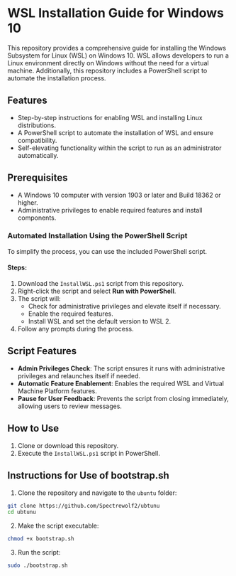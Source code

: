 # WSL Installation Guide for Windows 10

This repository provides a comprehensive guide for installing the Windows Subsystem for Linux (WSL) on Windows 10. WSL allows developers to run a Linux environment directly on Windows without the need for a virtual machine. Additionally, this repository includes a PowerShell script to automate the installation process.

## Features
- Step-by-step instructions for enabling WSL and installing Linux distributions.
- A PowerShell script to automate the installation of WSL and ensure compatibility.
- Self-elevating functionality within the script to run as an administrator automatically.

## Prerequisites
- A Windows 10 computer with version 1903 or later and Build 18362 or higher.
- Administrative privileges to enable required features and install components.

### Automated Installation Using the PowerShell Script
To simplify the process, you can use the included PowerShell script.

#### Steps:
1. Download the `InstallWSL.ps1` script from this repository.
2. Right-click the script and select **Run with PowerShell**.
3. The script will:
   - Check for administrative privileges and elevate itself if necessary.
   - Enable the required features.
   - Install WSL and set the default version to WSL 2.
4. Follow any prompts during the process.

## Script Features
- **Admin Privileges Check**: The script ensures it runs with administrative privileges and relaunches itself if needed.
- **Automatic Feature Enablement**: Enables the required WSL and Virtual Machine Platform features.
- **Pause for User Feedback**: Prevents the script from closing immediately, allowing users to review messages.

## How to Use
1. Clone or download this repository.
2. Execute the `InstallWSL.ps1` script in PowerShell.
## Instructions for Use of bootstrap.sh

1. Clone the repository and navigate to the `ubuntu` folder:
```bash
git clone https://github.com/Spectrewolf2/ubtunu
cd ubtunu
```

2. Make the script executable:
```bash
chmod +x bootstrap.sh
```

3. Run the script:
```bash
sudo ./bootstrap.sh
```
